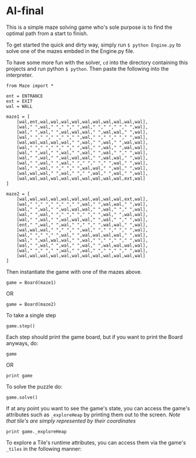 AI-final
========

This is a simple maze solving game who's sole purpose is to find the optimal path from a start to finish.

To get started the quick and dirty way, simply run `$ python Engine.py` to solve one of the mazes embded in the Engine.py file.

To have some more fun with the solver, `cd` into the directory containing this projects and run python `$ python`. Then paste the following into the interpreter.

    from Maze import *
    
    ent = ENTRANCE
    ext = EXIT
    wal = WALL
    
    maze1 = [
    	[wal,ent,wal,wal,wal,wal,wal,wal,wal,wal,wal,wal],
    	[wal," ",wal," "," "," ",wal," "," "," "," ",wal],
    	[wal," ",wal," ",wal,wal,wal," ",wal,wal," ",wal],
    	[wal," "," "," "," "," ",wal," "," "," "," ",wal],
    	[wal,wal,wal,wal,wal," ",wal," ",wal," ",wal,wal],
    	[wal," "," "," "," "," ",wal," ",wal," ",wal,wal],
    	[wal," ",wal," ",wal," ",wal," ",wal," "," ",wal],
    	[wal," ",wal," ",wal,wal,wal," ",wal,wal," ",wal],
    	[wal," ",wal," ",wal," "," "," "," ",wal," ",wal],
    	[wal," ",wal," "," "," ",wal,wal," ",wal," ",wal],
    	[wal,wal,wal," ",wal," "," ",wal," ",wal," ",wal],
    	[wal,wal,wal,wal,wal,wal,wal,wal,wal,wal,ext,wal]
    ]
    
    maze2 = [
    	[wal,wal,wal,wal,wal,wal,wal,wal,wal,wal,ext,wal],
    	[wal," "," "," "," "," ",wal," ",wal,wal," ",wal],
    	[wal," ",wal," ",wal,wal,wal," ",wal," "," ",wal],
    	[wal," ",wal," "," "," "," "," ",wal," ",wal,wal],
    	[wal," ",wal," ",wal,wal,wal," ",wal," "," ",wal],
    	[ent," ",wal," ",wal," "," "," ",wal,wal," ",wal],
    	[wal,wal,wal," "," "," ",wal," "," "," "," ",wal],
    	[wal," "," "," ",wal," ",wal,wal,wal,wal," ",wal],
    	[wal," ",wal,wal,wal," ",wal," "," "," "," ",wal],
    	[wal," ",wal," ",wal," ",wal," ",wal,wal,wal,wal],
    	[wal," "," "," ",wal," ",wal," "," "," "," ",wal],
    	[wal,wal,wal,wal,wal,wal,wal,wal,wal,wal,wal,wal]
    ]


Then instantiate the game with one of the mazes above.

    game = Board(maze1)
OR

    game = Board(maze2)

To take a single step

    game.step()

Each step should print the game board, but if you want to print the Board anyways, do:
 
    game
OR

    print game

To solve the puzzle do:

    game.solve()


If at any point you want to see the game's state, you can access the game's attributes such as `_exploreHeap` by printing them out to the screen. _Note that tile's are simply represented by their coordinates_

    print game._exploreHeap

To explore a Tile's runtime attributes, you can access them via the game's `_tiles` in the following manner:
